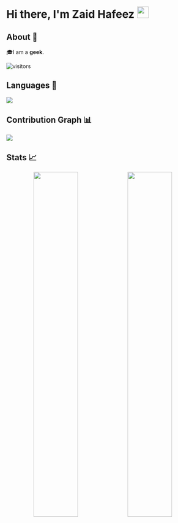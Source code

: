 # Hi there, I'm Zaid Hafeez <img src="https://raw.githubusercontent.com/aemmadi/aemmadi/master/wave.gif" width="30px">
## About 👋
🎓I am a **geek**. <br>

![visitors](https://visitor-badge.laobi.icu/badge?page_id=zaidhafeez.zaidhafeez)

## Languages 📝
<img
     src="https://github-readme-stats.vercel.app/api/top-langs/?username=zaidhafeez&layout=compact&theme=tokyonight"
     />
## Contribution Graph 📊
<img
     src="https://activity-graph.herokuapp.com/graph?username=zaidhafeez&theme=chartreuse-dark"
     />
## Stats 📈
<p align="center">
<img width="48%" src="https://github-readme-stats.vercel.app/api?username=zaidhafeez&show_icons=true&theme=tokyonight" />     
 <img width="48%" src="https://github-readme-streak-stats.herokuapp.com/?user=zaidhafeez&show_icons=true&theme=tokyonight" />
     <p/>
